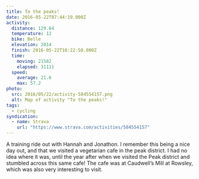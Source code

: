 ```yaml
---
title: To the peaks!
date: 2016-05-22T07:44:19.000Z
activity:
  distance: 129.64
  temperature: 12
  bike: Belle
  elevation: 2014
  finish: 2016-05-22T16:22:50.000Z
  time:
    moving: 21582
    elapsed: 31111
  speed:
    average: 21.6
    max: 57.2
photo:
  src: 2016/05/22/activity-584554157.png
  alt: Map of activity "To the peaks!"
tags:
  - cycling
syndication:
  - name: Strava
    url: "https://www.strava.com/activities/584554157"
---
```


A training ride out with Hannah and Jonathon. I remember this being a nice day out, and that we visited a vegetarian cafe in the peak district. I had no idea where it was, until the year after when we visited the Peak district and stumbled across this same cafe! The cafe was at Caudwell’s Mill at Rowsley, which was also very interesting to visit.
